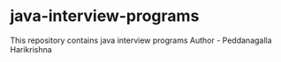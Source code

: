 # java-interview-programs
This repository contains java interview programs 
Author - Peddanagalla Harikrishna
